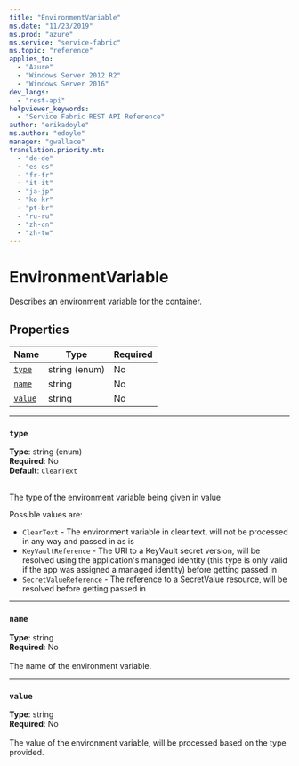 ```yaml
---
title: "EnvironmentVariable"
ms.date: "11/23/2019"
ms.prod: "azure"
ms.service: "service-fabric"
ms.topic: "reference"
applies_to: 
  - "Azure"
  - "Windows Server 2012 R2"
  - "Windows Server 2016"
dev_langs: 
  - "rest-api"
helpviewer_keywords: 
  - "Service Fabric REST API Reference"
author: "erikadoyle"
ms.author: "edoyle"
manager: "gwallace"
translation.priority.mt: 
  - "de-de"
  - "es-es"
  - "fr-fr"
  - "it-it"
  - "ja-jp"
  - "ko-kr"
  - "pt-br"
  - "ru-ru"
  - "zh-cn"
  - "zh-tw"
---
```

# EnvironmentVariable

Describes an environment variable for the container.

## Properties
| Name | Type | Required |
| --- | --- | --- |
| [`type`](#type) | string (enum) | No |
| [`name`](#name) | string | No |
| [`value`](#value) | string | No |

____
### `type`
__Type__: string (enum) <br/>
__Required__: No<br/>
__Default__: `ClearText` <br/>
<br/>


The type of the environment variable being given in value

Possible values are: 

  - `ClearText` - The environment variable in clear text, will not be processed in any way and passed in as is
  - `KeyVaultReference` - The URI to a KeyVault secret version, will be resolved using the application's managed identity (this type is only valid if the app was assigned a managed identity) before getting passed in
  - `SecretValueReference` - The reference to a SecretValue resource, will be resolved before getting passed in



____
### `name`
__Type__: string <br/>
__Required__: No<br/>
<br/>
The name of the environment variable.

____
### `value`
__Type__: string <br/>
__Required__: No<br/>
<br/>
The value of the environment variable, will be processed based on the type provided.
